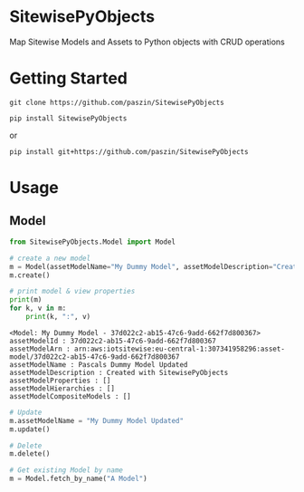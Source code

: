 # SitewisePyObjects

Map Sitewise Models and Assets to Python objects with CRUD operations




# Getting Started


`git clone https://github.com/paszin/SitewisePyObjects`

`pip install SitewisePyObjects`

or 


`pip install git+https://github.com/paszin/SitewisePyObjects`


# Usage


## Model

```python
from SitewisePyObjects.Model import Model
```

```python
# create a new model
m = Model(assetModelName="My Dummy Model", assetModelDescription="Created with SitewisePyObjects")
m.create()
```

```python
# print model & view properties
print(m)
for k, v in m:
    print(k, ":", v)
```

```
<Model: My Dummy Model - 37d022c2-ab15-47c6-9add-662f7d800367>
assetModelId : 37d022c2-ab15-47c6-9add-662f7d800367
assetModelArn : arn:aws:iotsitewise:eu-central-1:307341958296:asset-model/37d022c2-ab15-47c6-9add-662f7d800367
assetModelName : Pascals Dummy Model Updated
assetModelDescription : Created with SitewisePyObjects
assetModelProperties : []
assetModelHierarchies : []
assetModelCompositeModels : []
```

```python
# Update
m.assetModelName = "My Dummy Model Updated"
m.update()
```

```python
# Delete
m.delete()
```

```python
# Get existing Model by name
m = Model.fetch_by_name("A Model")

```


